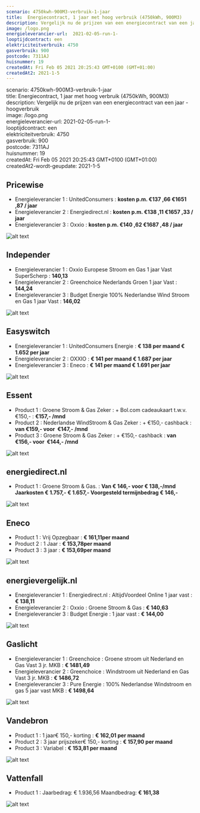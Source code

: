 ```yaml
---
scenario: 4750kwh-900M3-verbruik-1-jaar  
title:  Energiecontract, 1 jaar met hoog verbruik (4750kWh, 900M3)  
description: Vergelijk nu de prijzen van een energiecontract van een jaar - hoogverbruik  
image: /logo.png  
energieleverancier-url:  2021-02-05-run-1-  
looptijdcontract: een  
elektriciteitverbruik: 4750  
gasverbruik: 900  
postcode: 7311AJ  
huisnummer: 19  
createdAt: Fri Feb 05 2021 20:25:43 GMT+0100 (GMT+01:00)  
createdAt2: 2021-1-5  
---
```

scenario: 4750kwh-900M3-verbruik-1-jaar  
title:  Energiecontract, 1 jaar met hoog verbruik (4750kWh, 900M3)  
description: Vergelijk nu de prijzen van een energiecontract van een jaar - hoogverbruik  
image: /logo.png  
energieleverancier-url:  2021-02-05-run-1-  
looptijdcontract: een  
elektriciteitverbruik: 4750  
gasverbruik: 900  
postcode: 7311AJ  
huisnummer: 19  
createdAt: Fri Feb 05 2021 20:25:43 GMT+0100 (GMT+01:00)  
createdAt2-wordt-geupdate: 2021-1-5  

## Pricewise    
    
- Energieleverancier 1 :  UnitedConsumers  :  **kosten p.m. €137 ,66 €1651 ,87 / jaar**  
- Energieleverancier 2 :  Energiedirect.nl :  **kosten p.m. €138 ,11 €1657 ,33 / jaar**  
- Energieleverancier 3 :  Oxxio :  **kosten p.m. €140 ,62 €1687 ,48 / jaar** 
 
![alt text](/img/el/pricewise-4750kwh-900M3-verbruik-1-jaar-week5.png "Vergelijk energietarieven Pricewise")
## Independer    
  
- Energieleverancier 1 :  Oxxio Europese Stroom en Gas 1 jaar Vast SuperScherp  :  **140,13**  
- Energieleverancier 2 :  Greenchoice Nederlands Groen 1 jaar Vast :  **144,24**  
- Energieleverancier 3 :  Budget Energie 100% Nederlandse Wind Stroom en Gas 1 jaar Vast :  **146,02**  

 
![alt text](/img/el/independer-4750kwh-900M3-verbruik-1-jaar-week5.png "Vergelijk energietarieven Independer")
## Easyswitch    
 
- Energieleverancier 1 :  UnitedConsumers Energie  : **€ 138 per maand € 1.652 per jaar**   
- Energieleverancier 2 :  OXXIO : **€ 141 per maand € 1.687 per jaar**  
- Energieleverancier 3 :  Eneco :  **€ 141 per maand € 1.691 per jaar**   
 
![alt text](/img/el/easyswitch-4750kwh-900M3-verbruik-1-jaar-week5.png "Vergelijk energietarieven Easyswitch")
## Essent    
  
- Product 1 :  Groene Stroom & Gas Zeker  : + Bol.com cadeaukaart t.w.v. €150,-  : **€157,- /mnd**  
- Product 2 :  Nederlandse WindStroom & Gas Zeker : + €150,- cashback  : **van €159,- voor  €147,- /mnd**  
- Product 3 :  Groene Stroom & Gas Zeker :  + €150,- cashback  : **van €156,- voor  €144,- /mnd**  
 

![alt text](/img/el/essent-4750kwh-900M3-verbruik-1-jaar-week5.png "Vergelijk energietarieven Essent")
## energiedirect.nl    

- Product 1 :  Groene Stroom & Gas.  : **Van € 146,- voor € 138,-/mnd Jaarkosten € 1.757,- € 1.657,- Voorgesteld termijnbedrag € 146,-**  
 
![alt text](/img/el/energiedirect-4750kwh-900M3-verbruik-1-jaar-week5.png "Vergelijk energietarieven energiedirect.nl")
## Eneco    
   
- Product 1 :  Vrij Opzegbaar  : **€ 161,11per maand**  
- Product 2 :  1 Jaar : **€ 153,78per maand**   
- Product 3 :  3 jaar :  **€ 153,69per maand**  
 
![alt text](/img/el/eneco-4750kwh-900M3-verbruik-1-jaar-week5.png "Vergelijk energietarieven Eneco")
## energievergelijk.nl    
   
- Energieleverancier 1 :  Energiedirect.nl  : AltijdVoordeel Online 1 jaar vast   : **€ 138,11**  
- Energieleverancier 2 :  Oxxio : Groene Stroom & Gas   : **€ 140,63**  
- Energieleverancier 3 :  Budget Energie :  1 jaar vast   : **€ 144,00**  
 
![alt text](/img/el/energievergelijk-4750kwh-900M3-verbruik-1-jaar-week5.png "Vergelijk energietarieven energievergelijk.nl")
## Gaslicht    
  
- Energieleverancier 1 : Greenchoice : Groene stroom uit Nederland en Gas Vast 3 jr. MKB : **€ 1481,49**   
- Energieleverancier 2 : Greenchoice : Windstroom uit Nederland en Gas Vast 3 jr. MKB : **€ 1486,72**   
- Energieleverancier 3 : Pure Energie : 100% Nederlandse Windstroom en gas 5 jaar vast MKB : **€ 1498,64**  

![alt text](/img/el/gaslicht-4750kwh-900M3-verbruik-1-jaar-week5.png "Vergelijk energietarieven gaslicht")
## Vandebron    

- Product 1 :  1 jaar€ 150,- korting  :  **€ 162,01 per maand**   
- Product 2 :  3 jaar prijszeker€ 150,- korting :  **€ 157,90 per maand**  
- Product 3 :  Variabel :  **€ 153,81 per maand**   
 
![alt text](/img/el/vandebron-4750kwh-900M3-verbruik-1-jaar-week5.png "Vergelijk energietarieven VandeBron")
## Vattenfall    
  
- Product 1 : Jaarbedrag: € 1.936,56  Maandbedrag: **€ 161,38**   

![alt text](/img/el/vattenfall-4750kwh-900M3-verbruik-1-jaar-week5.png "Vergelijk energietarieven Vattenfall")
